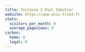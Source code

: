 ```yaml
---
title: Toulouse 3 Paul Sabatier
website: https://www.univ-tlse3.fr
stats:
  visitors_per_month: 0
  average_pageviews: 0
carbon:
  home: 0
  legal: 0
---
```

